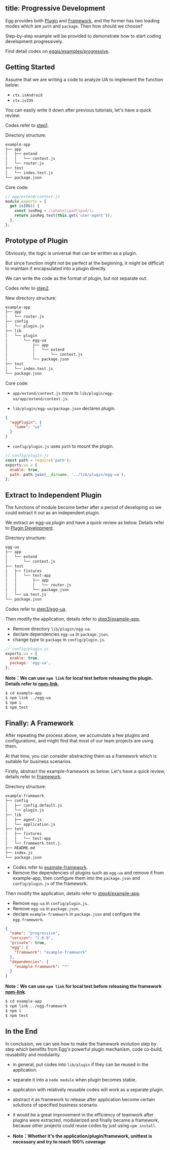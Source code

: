 title: Progressive Development
---

Egg provides both [Plugin](../basics/plugin.md) and [Framework](../advanced/framework.md), and the former has two loading modes which are `path` and `package`. Then how should we choose?

Step-by-step example will be provided to demonstrate how to start coding development progressively.

Find detail codes on [eggjs/examples/progressive](https://github.com/eggjs/examples/tree/master/progressive).

## Getting Started

Assume that we are writing a code to analyze UA to implement the function below:

- `ctx.isAndroid`
- `ctx.isIOS`

You can easily write it down after previous tutorials, let's have a quick review:

Codes refer to [step1](https://github.com/eggjs/examples/tree/master/progressive/step1).

Directory structure:

```bash
example-app
├── app
│   ├── extend
│   │   └── context.js
│   └── router.js
├── test
│   └── index.test.js
└── package.json
```

Core code:

```js
// app/extend/context.js
module.exports = {
  get isIOS() {
    const iosReg = /iphone|ipad|ipod/i;
    return iosReg.test(this.get('user-agent'));
  },
};
```

## Prototype of Plugin

Obviously, the logic is universal that can be written as a plugin.

But since function might not be perfect at the beginning, it might be difficult to maintain if encapsulated into a plugin directly.

We can write the code as the format of plugin, but not separate out.

Codes refer to [step2](https://github.com/eggjs/examples/tree/master/progressive/step2).

New directory structure:

```bash
example-app
├── app
│   └── router.js
├── config
│   └── plugin.js
├── lib
│   └── plugin
│       └── egg-ua
│           ├── app
│           │   └── extend
│           │       └── context.js
│           └── package.json
├── test
│   └── index.test.js
└── package.json
```

Core code:

- `app/extend/context.js` move to `lib/plugin/egg-ua/app/extend/context.js`.

- `lib/plugin/egg-ua/package.json` declares plugin.

```json
{
  "eggPlugin": {
    "name": "ua"
  }
}
```

- `config/plugin.js` uses `path` to mount the plugin.

```js
// config/plugin.js
const path = require('path');
exports.ua = {
  enable: true,
  path: path.join(__dirname, '../lib/plugin/egg-ua'),
};
```

## Extract to Independent Plugin

The functions of module become better after a period of developing so we could extract it out as an independent plugin.

We extract an egg-ua plugin and have a quick review as below. Details refer to [Plugin Development](../advanced/plugin.md).

Directory structure:

```bash
egg-ua
├── app
│   └── extend
│       └── context.js
├── test
│   ├── fixtures
│   │   └── test-app
│   │       ├── app
│   │       │   └── router.js
│   │       └── package.json
│   └── ua.test.js
└── package.json
```

Codes refer to  [step3/egg-ua](https://github.com/eggjs/examples/tree/master/progressive/step3/egg-ua).

Then modify the application, details refer to [step3/example-app](https://github.com/eggjs/examples/tree/master/progressive/step3/example-app).

- Remove directory `lib/plugin/egg-ua`.
- declare dependencies `egg-ua`  in `package.json`.
- change type to `package` in `config/plugin.js`.

```js
// config/plugin.js
exports.ua = {
  enable: true,
  package: 'egg-ua',
};
```

**Note：We can use `npm link` for local test before releasing the plugin. Details refer to  [npm-link](https://docs.npmjs.com/cli/link).**

```bash
$ cd example-app
$ npm link ../egg-ua
$ npm i
$ npm test
```

## Finally: A Framework

After repeating the process above, we accumulate a few plugins and configurations, and might find that most of our team projects are using them.

At that time, you can consider abstracting them as a framework which is suitable for business scenarios.

Firstly, abstract the example-framework as below. Let's have a quick review, details refer to [Framework](../advanced/framework.md).

Directory structure:

```bash
example-framework
├── config
│   ├── config.default.js
│   └── plugin.js
├── lib
│   ├── agent.js
│   └── application.js
├── test
│   ├── fixtures
│   │   └── test-app
│   └── framework.test.j.
├── README.md
├── index.js
└── package.json
```

- Codes refer to [example-framework](https://github.com/eggjs/examples/tree/master/progressive/step4/example-framework).
- Remove the dependencies of plugins such as `egg-ua` and remove it from example-app, then configure them into the `package.json` and `config/plugin.js` of the framework.

Then modify the application, details refer to [step4/example-app](https://github.com/eggjs/examples/tree/master/progressive/step4/example-app).

- Remove `egg-ua` in `config/plugin.js`.
- Remove `egg-ua` in `package.json`.
- declare `example-framework`  in `package.json` and configure the `egg.framework`.

```json
{
  "name": "progressive",
  "version": "1.0.0",
  "private": true,
  "egg": {
    "framework": "example-framework"
  },
  "dependencies": {
    "example-framework": "*"
  }
}
```

**Note：We can use `npm link` for local test before releasing the framework [npm-link](https://docs.npmjs.com/cli/link).**

```bash
$ cd example-app
$ npm link ../egg-framework
$ npm i
$ npm test
```

## In the End

In conclusion, we can see how to make the framework evolution step by step which benefits from Egg's powerful plugin mechanism, code co-build, reusability and modularity.


- in general, put codes into `lib/plugin` if they can be reused in the application.
- separate it into a `node module` when plugin becomes stable.
- application with relatively reusable codes will work as a separate plugin.
- abstract it as framework to release after application become certain solutions of specified business scenario.
- it would be a great improvement in the efficiency of teamwork after plugins were extracted, modularized and finally became a framework, because other projects could reuse codes by just using `npm install`.

- **Note：Whether it's the application/plugin/framework, unittest is necessary and try to reach 100% coverage**

